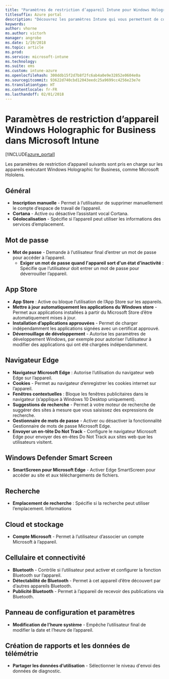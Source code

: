 ```yaml
---
title: "Paramètres de restriction d’appareil Intune pour Windows Holographic for Business"
titlesuffix: Azure portal
description: "Découvrez les paramètres Intune qui vous permettent de contrôler les paramètres et fonctionnalités des appareils Windows Holographic for Business."
keywords: 
author: vhorne
ms.author: victorh
manager: angrobe
ms.date: 1/19/2018
ms.topic: article
ms.prod: 
ms.service: microsoft-intune
ms.technology: 
ms.suite: ems
ms.custom: intune-azure
ms.openlocfilehash: 300ddb15f2d7b8f2fc6ab4a0e9e32852e0604e0a
ms.sourcegitcommit: 93622d740cbd12043eedc25a9699cc4256e23e7e
ms.translationtype: HT
ms.contentlocale: fr-FR
ms.lasthandoff: 02/01/2018
---
```

# <a name="windows-holographic-for-business-device-restriction-settings-in-microsoft-intune"></a>Paramètres de restriction d’appareil Windows Holographic for Business dans Microsoft Intune

[!INCLUDE[azure_portal](./includes/azure_portal.md)]

Les paramètres de restriction d’appareil suivants sont pris en charge sur les appareils exécutant Windows Holographic for Business, comme Microsoft Hololens.

## <a name="general"></a>Général

- **Inscription manuelle** - Permet à l’utilisateur de supprimer manuellement le compte d’espace de travail de l’appareil.
- **Cortana** - Active ou désactive l’assistant vocal Cortana.
- **Géolocalisation** - Spécifie si l’appareil peut utiliser les informations des services d’emplacement.



## <a name="password"></a>Mot de passe
-   **Mot de passe** - Demande à l’utilisateur final d’entrer un mot de passe pour accéder à l’appareil.
    -   **Exiger un mot de passe quand l'appareil sort d'un état d'inactivité** : Spécifie que l’utilisateur doit entrer un mot de passe pour déverrouiller l’appareil.



## <a name="app-store"></a>App Store

-   **App Store** : Active ou bloque l’utilisation de l’App Store sur les appareils.
-   **Mettre à jour automatiquement les applications du Windows store** - Permet aux applications installées à partir du Microsoft Store d’être automatiquement mises à jour.
-   **Installation d’applications approuvées** - Permet de charger indépendamment les applications signées avec un certificat approuvé.
-   **Déverrouillage de développement** - Autorise les paramètres de développement Windows, par exemple pour autoriser l’utilisateur à modifier des applications qui ont été chargées indépendamment.

## <a name="edge-browser"></a>Navigateur Edge

-   **Navigateur Microsoft Edge** : Autorise l’utilisation du navigateur web Edge sur l’appareil.
-   **Cookies** - Permet au navigateur d’enregistrer les cookies internet sur l’appareil.
-   **Fenêtres contextuelles** : Bloque les fenêtres publicitaires dans le navigateur (s’applique à Windows 10 Desktop uniquement).
-   **Suggestions de recherche** - Permet à votre moteur de recherche de suggérer des sites à mesure que vous saisissez des expressions de recherche.
-   **Gestionnaire de mots de passe** - Activer ou désactiver la fonctionnalité Gestionnaire de mots de passe Microsoft Edge.
- **Envoyer un en-tête Do Not Track** - Configure le navigateur Microsoft Edge pour envoyer des en-êtes Do Not Track aux sites web que les utilisateurs visitent.

## <a name="windows-defender-smart-screen"></a>Windows Defender Smart Screen

- **SmartScreen pour Microsoft Edge** - Activer Edge SmartScreen pour accéder au site et aux téléchargements de fichiers.

## <a name="search"></a>Recherche
- **Emplacement de recherche** : Spécifie si la recherche peut utiliser l’emplacement. Informations


## <a name="cloud-and-storage"></a>Cloud et stockage
-   **Compte Microsoft** - Permet à l’utilisateur d’associer un compte Microsoft à l’appareil.

## <a name="cellular-and-connectivity"></a>Cellulaire et connectivité

-   **Bluetooth** - Contrôle si l’utilisateur peut activer et configurer la fonction Bluetooth sur l’appareil.
-   **Détectabilité de Bluetooth** - Permet à cet appareil d’être découvert par d’autres appareils Bluetooth.
-   **Publicité Bluetooth** - Permet à l’appareil de recevoir des publications via Bluetooth.

## <a name="control-panel-and-settings"></a>Panneau de configuration et paramètres

- **Modification de l’heure système** - Empêche l’utilisateur final de modifier la date et l’heure de l’appareil.

## <a name="reporting-and-telemetry"></a>Création de rapports et les données de télémétrie

- **Partager les données d’utilisation** - Sélectionner le niveau d'envoi des données de diagnostic.